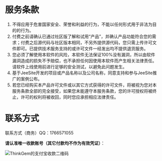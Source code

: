 # 服务条款

1. 不得应用于危害国家安全、荣誉和利益的行为，不能以任何形式用于非法为目的的行为。
2. 付费之前请确认已通过社区版了解和试用“产品”，并确认产品功能符合您的需求；付费之后源代码与社区版本相同，不另外提供源代码，您只需上传许可文件即可。已提供技术服务支持的或许可文件一经发出均不提供退货服务。
3. 您必须了解使用本软件的风险，本软件无法保证100%没有漏洞，所以由软件漏洞造成的损失不予赔偿，也不承担任何因使用本软件而产生相关法律责任。请软件上线使用前进行足够的安全测试，以避免此问题发生。
4. 基于JeeSite开发的项目或产品名称以及公司名称，同意支持和参与JeeSite推广的案例公布。
5. 若您已经购买本产品许可文件或以其它方式获得的许可文件，将被视为您对本服务条款全部的完全接受，如果您未能遵守本服务条款，您的许可授权将被终止，许可的权利将被收回，同时您应承担相应法律责任。

# 联系方式

联系方式（商务）QQ：1766571055

**请认准唯一收款账号（其它付款均不作为有效凭证）**：

![ThinkGem的支付宝收款二维码](https://static.oschina.net/uploads/img/201812/30173751_BAdp.png)
